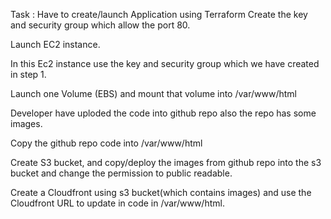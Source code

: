 Task : Have to create/launch Application using Terraform
Create the key and security group which allow the port 80.

Launch EC2 instance.

In this Ec2 instance use the key and security group which we have created in step 1.

Launch one Volume (EBS) and mount that volume into /var/www/html

Developer have uploded the code into github repo also the repo has some images.

Copy the github repo code into /var/www/html

Create S3 bucket, and copy/deploy the images from github repo into the s3 bucket and change the permission to public readable.

Create a Cloudfront using s3 bucket(which contains images) and use the Cloudfront URL to update in code in /var/www/html.

